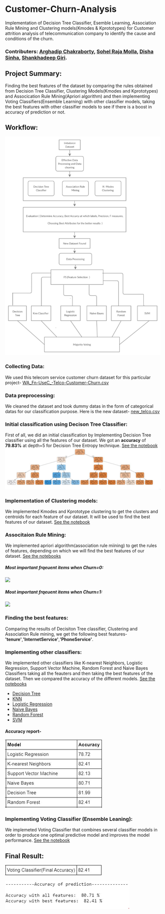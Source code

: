 
# Customer-Churn-Analysis

Implementation of Decision Tree Classifier, Esemble Learning, Association Rule Mining and Clustering models(Kmodes & Kprototypes) for Customer attrition analysis of telecommunication company to identify the cause and conditions of the churn.

### Contributers: [Arghadip Chakraborty](https://github.com/arghac14), [Sohel Raja Molla](https://github.com/SohelRaja), [Disha Sinha](https://github.com/disha2sinha), [Shankhadeep Giri](https://github.com/shankha2018). 

## Project Summary:
Finding the best features of the dataset by comparing the rules obtained from Decision Tree Classifier, Clustering Models(Kmodes and Kprototypes) and Assocication Rule Mining(Apriori algorithm) and then implementing Voting Classifiers(Ensemble Learning) with other classifier models, taking the best features with other classifier models to see if there is a boost in accuracy of prediction or not.

## Workflow:
![](https://github.com/SohelRaja/Customer-Churn-Analysis/blob/master/Snapshots/workflow.jpg)

### Collecting Data:
We used this telecom service customer churn dataset for this particular project- [WA_Fn-UseC_-Telco-Customer-Churn.csv](https://github.com/arghac14/Customer-Churn-Analysis/blob/master/Decision%20Tree/WA_Fn-UseC_-Telco-Customer-Churn.csv)

### Data preprocessing:
We cleaned the dataset and took dummy datas in the form of categorical datas for our classification purpose.
Here is the new dataset- [new_telco.csv](https://github.com/SohelRaja/Customer-Churn-Analysis/blob/master/Decision%20Tree/new_telco.csv)

### Initial classification using Decison Tree Classifier:
First of all, we did an initial classification by Implementing Decision Tree classifier using all the features of our dataset.
We got an **accuracy** of **79.83%** at depth=5 for Decision Tree Entropy technique.
[See the notebook](https://github.com/SohelRaja/Customer-Churn-Analysis/blob/master/Decision%20Tree/Decision_Tree_Customer_Churn_v3.ipynb)
![](https://github.com/SohelRaja/Customer-Churn-Analysis/blob/master/Snapshots/ID3graph.JPG)

### Implementation of Clustering models:
We implemented Kmodes and Kprototype clustering to get the clusters and centroids for each feature of our dataset. It will be used to find the best features of our dataset.
[See the notebook](https://github.com/arghac14/Customer-Churn-Analysis/tree/master/Clustering)

### Associtaion Rule Mining:
We implemented apriori algorithm(association rule miining) to get the rules of features, depending on which we will find the best features of our dataset.
[See the notebooks](https://github.com/arghac14/Customer-Churn-Analysis/tree/master/Association%20Rule%20Mining)

##### Most important frqeuent items when Churn=0:
![](https://github.com/arghac14/Customer-Churn-Analysis/blob/master/Snapshots/apriori1.JPG)

##### Most important frqeuent items when Churn=1:
![](https://github.com/arghac14/Customer-Churn-Analysis/blob/master/Snapshots/apriori2.JPG)

### Finding the best features:
Comparing the results of Decisiton Tree classifier, Clustering and Association Rule mining, we get the following best features-
**'tenure'**,**'InternetService'**,**'PhoneService'**.

### Implementing other classifiers:
We implemented other classifiers like K-nearest Neighbors, Logistic Regression, Support Vector Machine, Random Forest and Naive Bayes Classifiers taking all the feauters and then taking the best features of the dataset. Then we compared the accuracy of the different models.
[See the notebooks](https://github.com/SohelRaja/Customer-Churn-Analysis/tree/master/Ensemble%20Learning/Other%20Classifiers)
* [Decision Tree](https://github.com/SohelRaja/Customer-Churn-Analysis/tree/master/Ensemble%20Learning/Other%20Classifiers/Decision%20Tree)
* [KNN](https://github.com/disha2sinha/Customer-Churn-Analysis/tree/master/Ensemble%20Learning/Other%20Classifiers/KNN)
* [Logistic Regression](https://github.com/shankha2018/Customer-Churn-Analysis/tree/master/Ensemble%20Learning/Other%20Classifiers/Logistic%20Regression)
* [Naive Bayes](https://github.com/shankha2018/Customer-Churn-Analysis/tree/master/Ensemble%20Learning/Other%20Classifiers/Naive%20Bayes)
* [Random Forest](https://github.com/SohelRaja/Customer-Churn-Analysis/tree/master/Ensemble%20Learning/Other%20Classifiers/Random%20Forest)
* [SVM](https://github.com/disha2sinha/Customer-Churn-Analysis/tree/master/Ensemble%20Learning/Other%20Classifiers/SVC)
#### Accuracy report-
![](https://github.com/SohelRaja/Customer-Churn-Analysis/blob/master/Snapshots/other%20classifiers.JPG)

### Implementing Voting Classifier (Ensemble Leaning):
We implemeted Voting Classifier that combines several classifier models in order to produce one optimal predictive model and improves the model performance.
[See the notebook](https://github.com/arghac14/Customer-Churn-Analysis/tree/master/Ensemble%20Learning/Voting%20Classifier)

## Final Result:
![](https://github.com/SohelRaja/Customer-Churn-Analysis/blob/master/Snapshots/voting.JPG)

![](https://github.com/SohelRaja/Customer-Churn-Analysis/blob/master/Snapshots/accc.JPG)


   


